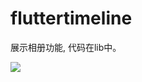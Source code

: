 # fluttertimeline

展示相册功能, 代码在lib中。
[](https://github.com/sunhang/flutter_timeline/tree/master/lib/ablums)


![](https://github.com/sunhang/flutter_timeline/tree/master/ablums.gif)

